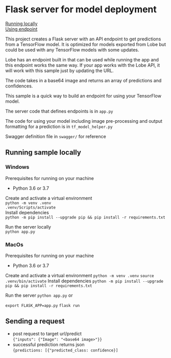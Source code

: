 # Flask server for model deployment

[Running locally](#running-sample-locally)  
[Using endpoint](#sending-a-request)

This project creates a Flask server with an API endpoint to get predictions from a TensorFlow model. It is optimized for models exported from Lobe but could be used with any TensorFlow models with some updates. 

Lobe has an endpoint built in that can be used while running the app and this endpoint works the same way. If your app works with the Lobe API, it will work with this sample just by updating the URL.

The code takes in a base64 image and returns an array of predictions and confidences. 


This sample is a quick way to build an endpoint for using your TensorFlow model.

The server code that defines endpoints is in `app.py`

The code for using your model including image pre-processing and output formatting for a prediction is in `tf_model_helper.py`

Swagger definition file in `swagger/` for reference


## Running sample locally

### Windows

Prerequisites for running on your machine
* Python 3.6 or 3.7

Create and activate a virtual environment  
`python -m venv .venv`  
`.venv/Scripts/activate`  
Install dependencies  
`python -m pip install --upgrade pip && pip install -r requirements.txt`

Run the server locally  
`python app.py`

### MacOs

Prerequisites for running on your machine

* Python 3.6 or 3.7

Create and activate a virtual environment
`python -m venv .venv`
`source .venv/bin/activate`
Install dependencies
`python -m pip install --upgrade pip && pip install -r requirements.txt`

Run the server
`python app.py` or

`export FLASK_APP=app.py`
`flask run`


## Sending a request

* post request to target url/predict  
  `{"inputs": {"Image": "<base64 image>"}}`
* successful prediction returns json  
  `{predictions: [{"predicted_class: confidence}]`

